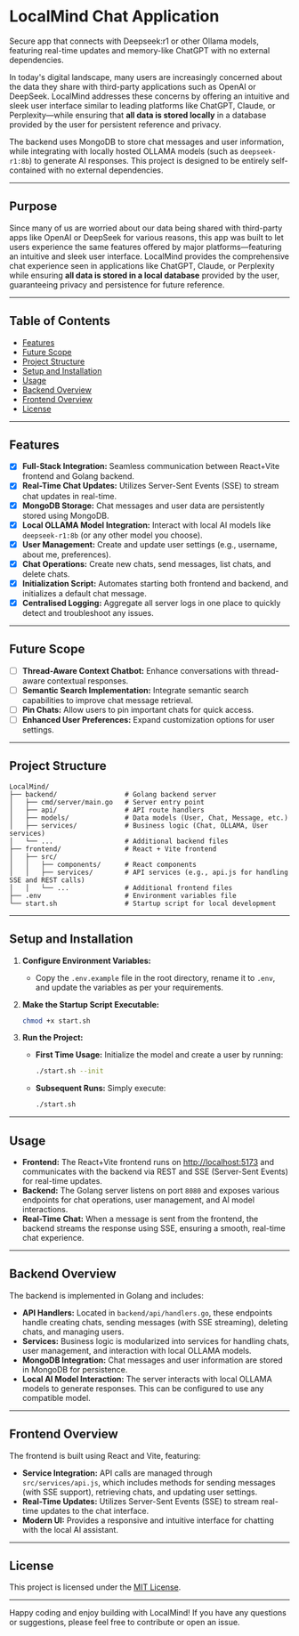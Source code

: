 # LocalMind Chat Application

Secure app that connects with Deepseek:r1 or other Ollama models, featuring real-time updates and memory-like ChatGPT with no external dependencies.

In today's digital landscape, many users are increasingly concerned about the data they share with third-party applications such as OpenAI or DeepSeek. LocalMind addresses these concerns by offering an intuitive and sleek user interface similar to leading platforms like ChatGPT, Claude, or Perplexity—while ensuring that **all data is stored locally** in a database provided by the user for persistent reference and privacy.

The backend uses MongoDB to store chat messages and user information, while integrating with locally hosted OLLAMA models (such as `deepseek-r1:8b`) to generate AI responses. This project is designed to be entirely self-contained with no external dependencies.

---

## Purpose

Since many of us are worried about our data being shared with third-party apps like OpenAI or DeepSeek for various reasons, this app was built to let users experience the same features offered by major platforms—featuring an intuitive and sleek user interface. LocalMind provides the comprehensive chat experience seen in applications like ChatGPT, Claude, or Perplexity while ensuring **all data is stored in a local database** provided by the user, guaranteeing privacy and persistence for future reference.

---

## Table of Contents

- [Features](#features)
- [Future Scope](#future-scope)
- [Project Structure](#project-structure)
- [Setup and Installation](#setup-and-installation)
- [Usage](#usage)
- [Backend Overview](#backend-overview)
- [Frontend Overview](#frontend-overview)
- [License](#license)

---

## Features

- [x] **Full-Stack Integration:** Seamless communication between React+Vite frontend and Golang backend.
- [x] **Real-Time Chat Updates:** Utilizes Server-Sent Events (SSE) to stream chat updates in real-time.
- [x] **MongoDB Storage:** Chat messages and user data are persistently stored using MongoDB.
- [x] **Local OLLAMA Model Integration:** Interact with local AI models like `deepseek-r1:8b` (or any other model you choose).
- [x] **User Management:** Create and update user settings (e.g., username, about me, preferences).
- [x] **Chat Operations:** Create new chats, send messages, list chats, and delete chats.
- [x] **Initialization Script:** Automates starting both frontend and backend, and initializes a default chat message.
- [x] **Centralised Logging:** Aggregate all server logs in one place to quickly detect and troubleshoot any issues.

---

## Future Scope

- [ ] **Thread-Aware Context Chatbot:** Enhance conversations with thread-aware contextual responses.
- [ ] **Semantic Search Implementation:** Integrate semantic search capabilities to improve chat message retrieval.
- [ ] **Pin Chats:** Allow users to pin important chats for quick access.
- [ ] **Enhanced User Preferences:** Expand customization options for user settings.

---

## Project Structure

```
LocalMind/
├── backend/                 # Golang backend server
│   ├── cmd/server/main.go   # Server entry point
│   ├── api/                 # API route handlers
│   ├── models/              # Data models (User, Chat, Message, etc.)
│   ├── services/            # Business logic (Chat, OLLAMA, User services)
│   └── ...                  # Additional backend files
├── frontend/                # React + Vite frontend
│   ├── src/
│   │   ├── components/      # React components
│   │   ├── services/        # API services (e.g., api.js for handling SSE and REST calls)
│   │   └── ...              # Additional frontend files
├── .env                     # Environment variables file
└── start.sh                 # Startup script for local development
```

---

## Setup and Installation

1. **Configure Environment Variables:**
   - Copy the `.env.example` file in the root directory, rename it to `.env`, and update the variables as per your requirements.

2. **Make the Startup Script Executable:**

   ```bash
   chmod +x start.sh
   ```

3. **Run the Project:**
   - **First Time Usage:** Initialize the model and create a user by running:
     
     ```bash
     ./start.sh --init
     ```
     
   - **Subsequent Runs:** Simply execute:
     
     ```bash
     ./start.sh
     ```

---

## Usage

- **Frontend:** The React+Vite frontend runs on [http://localhost:5173](http://localhost:5173) and communicates with the backend via REST and SSE (Server-Sent Events) for real-time updates.
- **Backend:** The Golang server listens on port `8080` and exposes various endpoints for chat operations, user management, and AI model interactions.
- **Real-Time Chat:** When a message is sent from the frontend, the backend streams the response using SSE, ensuring a smooth, real-time chat experience.

---

## Backend Overview

The backend is implemented in Golang and includes:

- **API Handlers:** Located in `backend/api/handlers.go`, these endpoints handle creating chats, sending messages (with SSE streaming), deleting chats, and managing users.
- **Services:** Business logic is modularized into services for handling chats, user management, and interaction with local OLLAMA models.
- **MongoDB Integration:** Chat messages and user information are stored in MongoDB for persistence.
- **Local AI Model Interaction:** The server interacts with local OLLAMA models to generate responses. This can be configured to use any compatible model.

---

## Frontend Overview

The frontend is built using React and Vite, featuring:

- **Service Integration:** API calls are managed through `src/services/api.js`, which includes methods for sending messages (with SSE support), retrieving chats, and updating user settings.
- **Real-Time Updates:** Utilizes Server-Sent Events (SSE) to stream real-time updates to the chat interface.
- **Modern UI:** Provides a responsive and intuitive interface for chatting with the local AI assistant.

---

## License

This project is licensed under the [MIT License](LICENSE).

---

Happy coding and enjoy building with LocalMind! If you have any questions or suggestions, please feel free to contribute or open an issue.